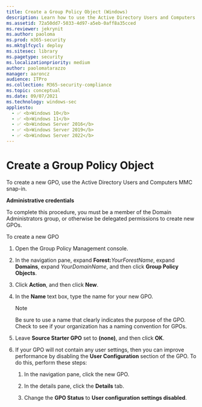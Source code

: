 ```yaml
---
title: Create a Group Policy Object (Windows)
description: Learn how to use the Active Directory Users and Computers MMC snap-in to create a GPO. You must be a member of the Domain Administrators group.
ms.assetid: 72a50dd7-5033-4d97-a5eb-0aff8a35cced
ms.reviewer: jekrynit
ms.author: paoloma
ms.prod: m365-security
ms.mktglfcycl: deploy
ms.sitesec: library
ms.pagetype: security
ms.localizationpriority: medium
author: paolomatarazzo
manager: aaroncz
audience: ITPro
ms.collection: M365-security-compliance
ms.topic: conceptual
ms.date: 09/07/2021
ms.technology: windows-sec
appliesto: 
  - ✅ <b>Windows 10</b>
  - ✅ <b>Windows 11</b>
  - ✅ <b>Windows Server 2016</b>
  - ✅ <b>Windows Server 2019</b>
  - ✅ <b>Windows Server 2022</b>
---
```


# Create a Group Policy Object


To create a new GPO, use the Active Directory Users and Computers MMC snap-in.

**Administrative credentials**

To complete this procedure, you must be a member of the Domain Administrators group, or otherwise be delegated permissions to create new GPOs.

To create a new GPO

1. Open the Group Policy Management console.

2. In the navigation pane, expand **Forest:**<em>YourForestName</em>, expand **Domains**, expand *YourDomainName*, and then click **Group Policy Objects**.

3. Click **Action**, and then click **New**.

4. In the **Name** text box, type the name for your new GPO.

   > [!NOTE]
   > Be sure to use a name that clearly indicates the purpose of the GPO. Check to see if your organization has a naming convention for GPOs.

5. Leave **Source Starter GPO** set to **(none)**, and then click **OK**.

6. If your GPO will not contain any user settings, then you can improve performance by disabling the **User Configuration** section of the GPO. To do this, perform these steps:

   1.  In the navigation pane, click the new GPO.

   2.  In the details pane, click the **Details** tab.

   3.  Change the **GPO Status** to **User configuration settings disabled**.
